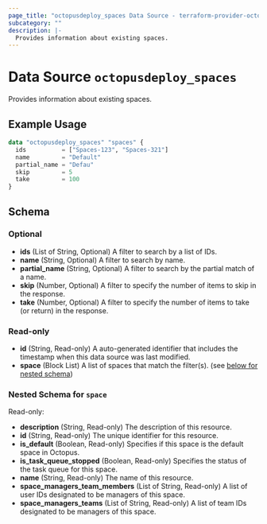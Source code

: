 ```yaml
---
page_title: "octopusdeploy_spaces Data Source - terraform-provider-octopusdeploy"
subcategory: ""
description: |-
  Provides information about existing spaces.
---
```


# Data Source `octopusdeploy_spaces`

Provides information about existing spaces.

## Example Usage

```terraform
data "octopusdeploy_spaces" "spaces" {
  ids          = ["Spaces-123", "Spaces-321"]
  name         = "Default"
  partial_name = "Defau"
  skip         = 5
  take         = 100
}
```

## Schema

### Optional

- **ids** (List of String, Optional) A filter to search by a list of IDs.
- **name** (String, Optional) A filter to search by name.
- **partial_name** (String, Optional) A filter to search by the partial match of a name.
- **skip** (Number, Optional) A filter to specify the number of items to skip in the response.
- **take** (Number, Optional) A filter to specify the number of items to take (or return) in the response.

### Read-only

- **id** (String, Read-only) A auto-generated identifier that includes the timestamp when this data source was last modified.
- **space** (Block List) A list of spaces that match the filter(s). (see [below for nested schema](#nestedblock--space))

<a id="nestedblock--space"></a>
### Nested Schema for `space`

Read-only:

- **description** (String, Read-only) The description of this resource.
- **id** (String, Read-only) The unique identifier for this resource.
- **is_default** (Boolean, Read-only) Specifies if this space is the default space in Octopus.
- **is_task_queue_stopped** (Boolean, Read-only) Specifies the status of the task queue for this space.
- **name** (String, Read-only) The name of this resource.
- **space_managers_team_members** (List of String, Read-only) A list of user IDs designated to be managers of this space.
- **space_managers_teams** (List of String, Read-only) A list of team IDs designated to be managers of this space.


